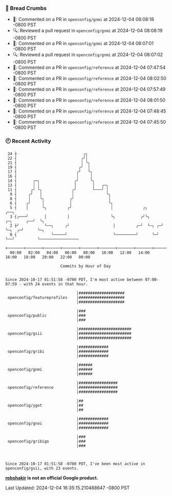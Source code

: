 ### 🍞 Bread Crumbs

 * 💬: Commented on a PR in  `openconfig/gnmi` at 2024-12-04 08:08:18 -0800 PST
 * 🔍: Reviewed a pull request in  `openconfig/gnmi` at 2024-12-04 08:08:19 -0800 PST
 * 💬: Commented on a PR in  `openconfig/gnmi` at 2024-12-04 08:07:01 -0800 PST
 * 🔍: Reviewed a pull request in  `openconfig/gnmi` at 2024-12-04 08:07:02 -0800 PST
 * 💬: Commented on a PR in  `openconfig/reference` at 2024-12-04 07:47:54 -0800 PST
 * 💬: Commented on a PR in  `openconfig/reference` at 2024-12-04 08:02:50 -0800 PST
 * 💬: Commented on a PR in  `openconfig/reference` at 2024-12-04 07:57:49 -0800 PST
 * 💬: Commented on a PR in  `openconfig/reference` at 2024-12-04 08:01:50 -0800 PST
 * 💬: Commented on a PR in  `openconfig/reference` at 2024-12-04 07:48:45 -0800 PST
 * 💬: Commented on a PR in  `openconfig/reference` at 2024-12-04 07:45:50 -0800 PST

### 🕘 Recent Activity
```
 24 ┼                             ╭╮
 22 ┤                            ╭╯│
 21 ┤                            │ ╰╮
 19 ┤                           ╭╯  │
 17 ┤                          ╭╯   ╰╮
 16 ┤                          │     │
 14 ┤       ╭─╮               ╭╯     ╰╮
 13 ┤       │ │               │       │   ╭─╮
 11 ┤      ╭╯ ╰╮             ╭╯       ╰───╯ │
  9 ┤     ╭╯   │             │              ╰╮
  8 ┤     │    ╰╮           ╭╯               │
  6 ┤    ╭╯     │           │                ╰╮
  5 ┤    │      ╰╮         ╭╯                 │             ╭╮                  ╭──╮
  3 ┤╭───╯       │         │                  ╰╮           ╭╯╰╮     ╭─╮      ╭──╯  ╰╮
  2 ┼╯           ╰──╮     ╭╯                   │         ╭─╯  ╰─╮ ╭─╯ ╰─╮  ╭─╯      ╰─╮
  0 ┤               ╰─────╯                    ╰─────────╯      ╰─╯     ╰──╯          ╰─────────────────
    +───────+───────+───────+───────+───────+───────+───────+───────+───────+───────+───────+───────+────
  00:00   02:00   04:00   06:00   08:00   10:00   12:00   14:00   16:00   18:00   20:00   22:00   00:00   

						Commits by Hour of Day


Since 2024-10-17 01:51:58 -0700 PDT, I'm most active between 07:00-07:59 - with 24 events in that hour.

```



```
                               |####################
 openconfig/featureprofiles    |####################
                               |####################

                               |###
 openconfig/public             |###
                               |###

                               |#######################
 openconfig/gsii               |#######################
                               |#######################

                               |#############
 openconfig/gribi              |#############
                               |#############

                               |######
 openconfig/gnmi               |######
                               |######

                               |#################
 openconfig/reference          |#################
                               |#################

                               |##
 openconfig/ygot               |##
                               |##

                               |#############
 openconfig/gnoi               |#############
                               |#############

                               |###
 openconfig/gribigo            |###
                               |###



Since 2024-10-17 01:51:58 -0700 PDT, I've been most active in openconfig/gsii, with 23 events.

```
**[robshakir](mailto:robjs@google.com) is not an official Google product.**  


Last Updated: 2024-12-04 16:35:15.210488647 -0800 PST
